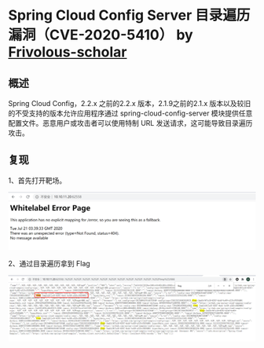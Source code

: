# Spring Cloud Config Server 目录遍历漏洞（CVE-2020-5410） by [Frivolous-scholar](https://github.com/Frivolous-scholar) 

## 概述

Spring Cloud Config，2.2.x 之前的2.2.x 版本，2.1.9之前的2.1.x 版本以及较旧的不受支持的版本允许应用程序通过 spring-cloud-config-server 模块提供任意配置文件。恶意用户或攻击者可以使用特制 URL 发送请求，这可能导致目录遍历攻击。

## 复现

1、首先打开靶场。

![1](./1.png)

2、通过目录遍历拿到 Flag

![2](./2.png)

